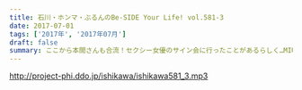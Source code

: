 ```yaml
---
title: 石川・ホンマ・ぶるんのBe-SIDE Your Life! vol.581-3
date: 2017-07-01
tags: ['2017年', '2017年07月']
draft: false
summary: ここから本間さんも合流！セクシー女優のサイン会に行ったことがあるらしく…MIURA
---
```


http://project-phi.ddo.jp/ishikawa/ishikawa581_3.mp3
